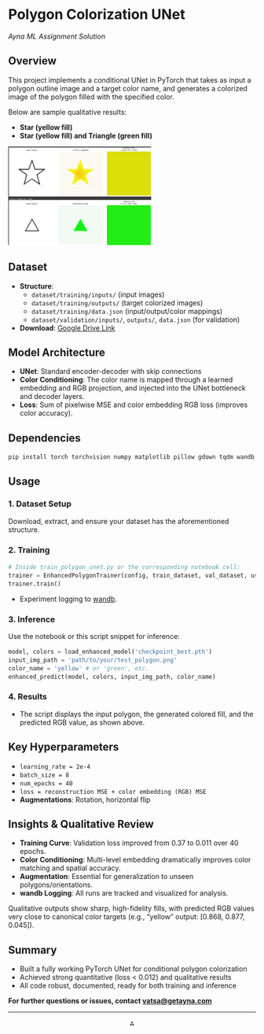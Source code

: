 

# Polygon Colorization UNet

*Ayna ML Assignment Solution*

## Overview

This project implements a conditional UNet in PyTorch that takes as input a polygon outline image and a target color name, and generates a colorized image of the polygon filled with the specified color.

Below are sample qualitative results:

- **Star (yellow fill)**
- **Star (yellow fill) and Triangle (green fill)**
<img src="https://github.com/jainrishi601/Ayna_Assignment/blob/main/Screenshot%202025-08-05%20235638.png" style="height:200px;margin-right:100px"/>

## Dataset

- **Structure**:
    - `dataset/training/inputs/` (input images)
    - `dataset/training/outputs/` (target colorized images)
    - `dataset/training/data.json` (input/output/color mappings)
    - `dataset/validation/inputs/`, `outputs/`, `data.json` (for validation)
- **Download**:
[Google Drive Link](https://drive.google.com/open?id=1QXLgo3ZfQPorGwhYVmZUEWO_sU3i1pHM)


## Model Architecture

- **UNet**: Standard encoder-decoder with skip connections
- **Color Conditioning**: The color name is mapped through a learned embedding and RGB projection, and injected into the UNet bottleneck and decoder layers.
- **Loss**: Sum of pixelwise MSE and color embedding RGB loss (improves color accuracy).


## Dependencies

```bash
pip install torch torchvision numpy matplotlib pillow gdown tqdm wandb scikit-learn
```


## Usage

### 1. Dataset Setup

Download, extract, and ensure your dataset has the aforementioned structure.

### 2. Training

```python
# Inside train_polygon_unet.py or the corresponding notebook cell:
trainer = EnhancedPolygonTrainer(config, train_dataset, val_dataset, use_wandb=True)
trainer.train()
```

- Experiment logging to [wandb](https://wandb.ai/).


### 3. Inference

Use the notebook or this script snippet for inference:

```python
model, colors = load_enhanced_model('checkpoint_best.pth')
input_img_path = 'path/to/your/test_polygon.png'
color_name = 'yellow' # or 'green', etc.
enhanced_predict(model, colors, input_img_path, color_name)
```


### 4. Results

- The script displays the input polygon, the generated colored fill, and the predicted RGB value, as shown above.


## Key Hyperparameters

- `learning_rate = 2e-4`
- `batch_size = 8`
- `num_epochs = 40`
- `loss = reconstruction MSE + color embedding (RGB) MSE`
- **Augmentations**: Rotation, horizontal flip


## Insights \& Qualitative Review

- **Training Curve**: Validation loss improved from 0.37 to 0.011 over 40 epochs.
- **Color Conditioning**: Multi-level embedding dramatically improves color matching and spatial accuracy.
- **Augmentation**: Essential for generalization to unseen polygons/orientations.
- **wandb Logging**: All runs are tracked and visualized for analysis.

Qualitative outputs show sharp, high-fidelity fills, with predicted RGB values very close to canonical color targets (e.g., “yellow” output: [0.868, 0.877, 0.045]).

## Summary

- Built a fully working PyTorch UNet for conditional polygon colorization
- Achieved strong quantitative (loss < 0.012) and qualitative results
- All code robust, documented, ready for both training and inference

**For further questions or issues, contact [vatsa@getayna.com](mailto:vatsa@getayna.com)**

---

<div style="text-align: center">⁂</div>

[^1]: image.jpg

[^2]: image.jpg

